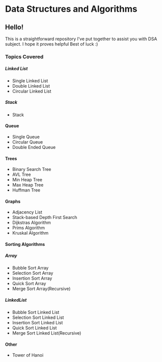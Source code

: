 # Data Structures and Algorithms
## Hello!
This is a straightforward repository I've put together to assist you with DSA subject. I hope it proves helpful Best of luck :)

### Topics Covered

##### Linked List

- Single Linked List
- Double Linked List
- Circular Linked List

##### Stack

- Stack

#### Queue

- Single Queue
- Circular Queue
- Double Ended Queue

#### Trees

- Binary Search Tree
- AVL Tree
- Min Heap Tree
- Max Heap Tree
- Huffman Tree

#### Graphs

- Adjacency List
- Stack-based Depth First Search
- Dijkstras Algorithm
- Prims Algorithm
- Kruskal Algorithm

#### Sorting Algorithms
##### Array
- Bubble Sort Array
- Selection Sort Array
- Insertion Sort Array
- Quick Sort Array
- Merge Sort Array(Recursive)


##### LinkedList
- Bubble Sort Linked List
- Selection Sort Linked List
- Insertion Sort Linked List
- Quick Sort Linked List
- Merge Sort Linked List(Recursive)

#### Other
- Tower of Hanoi